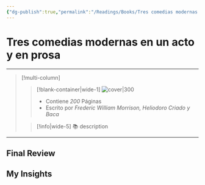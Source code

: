```yaml
---
{"dg-publish":true,"permalink":"/Readings/Books/Tres comedias modernas en un acto y en prosa/","title":"Tres comedias modernas en un acto y en prosa","tags":["NoteType/Book"],"created":"2023-10-03T11:55:55.874-05:00","updated":"2023-10-03T11:55:56.207-05:00"}
---
```



# Tres comedias modernas en un acto y en prosa
- - -
> [!multi-column]
> 
> > [!blank-container|wide-1]
> >  ![cover|300](http://books.google.com/books/content?id=iL1GAAAAIAAJ&printsec=frontcover&img=1&zoom=1&source=gbs_api)
> >- Contiene *200* Páginas
> >- Escrito por *Frederic William Morrison, Heliodoro Criado y Baca*
> 
> > [!info|wide-5] 📚 description
> > 
> 

- - -

## Final Review

## My Insights